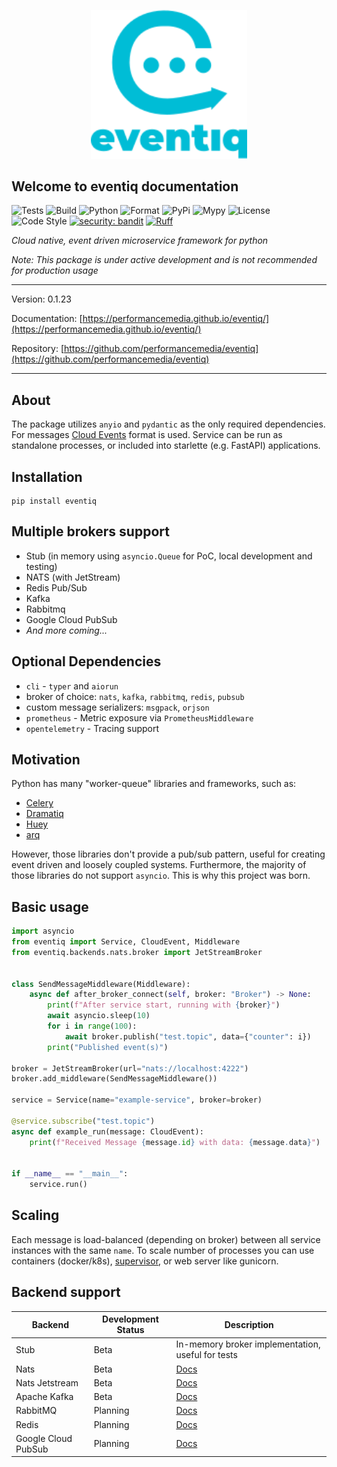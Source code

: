 
<p align="center">
<img src="./assets/logo.svg" style="width: 250px">
</p>

## Welcome to eventiq documentation

![Tests](https://github.com/performancemedia/eventiq/workflows/CI/badge.svg)
![Build](https://github.com/performancemedia/eventiq/workflows/Publish/badge.svg)
![Python](https://img.shields.io/pypi/pyversions/eventiq)
![Format](https://img.shields.io/pypi/format/eventiq)
![PyPi](https://img.shields.io/pypi/v/eventiq?color=%2334D05)
![Mypy](https://img.shields.io/badge/mypy-checked-blue)
![License](https://img.shields.io/github/license/performancemedia/eventiq)
![Code Style](https://img.shields.io/badge/code%20style-black-000000.svg)
[![security: bandit](https://img.shields.io/badge/security-bandit-yellow.svg)](https://github.com/PyCQA/bandit)
[![Ruff](https://img.shields.io/endpoint?url=https://raw.githubusercontent.com/charliermarsh/ruff/main/assets/badge/v1.json)](https://github.com/charliermarsh/ruff)

*Cloud native, event driven microservice framework for python*

*Note: This package is under active development and is not recommended for production usage*

---
Version: 0.1.23

Documentation: [https://performancemedia.github.io/eventiq/](https://performancemedia.github.io/eventiq/)

Repository: [https://github.com/performancemedia/eventiq](https://github.com/performancemedia/eventiq)

---
## About

The package utilizes `anyio` and `pydantic` as the only required dependencies.
For messages [Cloud Events](https://cloudevents.io/) format is used.
Service can be run as standalone processes, or included into starlette (e.g. FastAPI) applications.

## Installation

```shell
pip install eventiq
```

## Multiple brokers support

- Stub (in memory using `asyncio.Queue` for PoC, local development and testing)
- NATS (with JetStream)
- Redis Pub/Sub
- Kafka
- Rabbitmq
- Google Cloud PubSub
- *And more coming...*

## Optional Dependencies
  - `cli` - `typer` and `aiorun`
  - broker of choice: `nats`, `kafka`, `rabbitmq`, `redis`, `pubsub`
  - custom message serializers: `msgpack`, `orjson`
  - `prometheus` - Metric exposure via `PrometheusMiddleware`
  - `opentelemetry` - Tracing support

## Motivation

Python has many "worker-queue" libraries and frameworks, such as:

- [Celery](https://docs.celeryq.dev/en/stable/getting-started/introduction.html)
- [Dramatiq](https://dramatiq.io/)
- [Huey](https://huey.readthedocs.io/en/latest/)
- [arq](https://arq-docs.helpmanual.io/)

However, those libraries don't provide a pub/sub pattern, useful for creating
event driven and loosely coupled systems. Furthermore, the majority of those libraries
do not support `asyncio`. This is why this project was born.

## Basic usage


```python
import asyncio
from eventiq import Service, CloudEvent, Middleware
from eventiq.backends.nats.broker import JetStreamBroker


class SendMessageMiddleware(Middleware):
    async def after_broker_connect(self, broker: "Broker") -> None:
        print(f"After service start, running with {broker}")
        await asyncio.sleep(10)
        for i in range(100):
            await broker.publish("test.topic", data={"counter": i})
        print("Published event(s)")

broker = JetStreamBroker(url="nats://localhost:4222")
broker.add_middleware(SendMessageMiddleware())

service = Service(name="example-service", broker=broker)

@service.subscribe("test.topic")
async def example_run(message: CloudEvent):
    print(f"Received Message {message.id} with data: {message.data}")


if __name__ == "__main__":
    service.run()

```


## Scaling

Each message is load-balanced (depending on broker) between all service instances with the same `name`.
To scale number of processes you can use containers (docker/k8s), [supervisor](http://supervisord.org/),
or web server like gunicorn.


## Backend support

|Backend|Development Status|Description|
|--|---|---|
|Stub|Beta|In-memory broker implementation, useful for tests|
|Nats|Beta|[Docs](https://docs.nats.io/)|
|Nats Jetstream|Beta|[Docs](https://docs.nats.io/nats-concepts/jetstream)|
|Apache Kafka|Beta|[Docs](https://kafka.apache.org/)|
|RabbitMQ|Planning|[Docs](https://www.rabbitmq.com/)|
|Redis|Planning|[Docs](https://redis.io/docs/manual/pubsub/)|
|Google Cloud PubSub|Planning|[Docs](https://pypi.org/project/gcloud-aio-pubsub/)|

